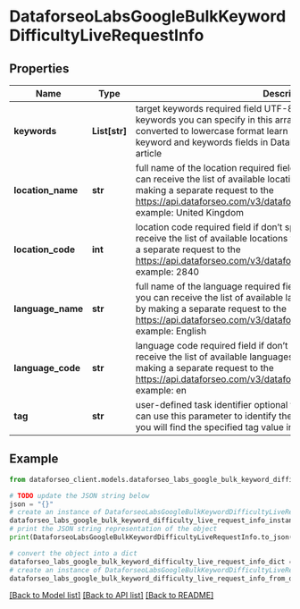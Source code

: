# DataforseoLabsGoogleBulkKeywordDifficultyLiveRequestInfo


## Properties

Name | Type | Description | Notes
------------ | ------------- | ------------- | -------------
**keywords** | **List[str]** | target keywords required field UTF-8 encoding maximum number of keywords you can specify in this array: 1000 the keywords will be converted to lowercase format learn more about rules and limitations of keyword and keywords fields in DataForSEO APIs in this Help Center article | [optional] 
**location_name** | **str** | full name of the location required field if don’t specify location_code you can receive the list of available locations with their location_name by making a separate request to the https://api.dataforseo.com/v3/dataforseo_labs/locations_and_languages example: United Kingdom | [optional] 
**location_code** | **int** | location code required field if don’t specify location_name you can receive the list of available locations with their location_code by making a separate request to the https://api.dataforseo.com/v3/dataforseo_labs/locations_and_languages example: 2840 | [optional] 
**language_name** | **str** | full name of the language required field if don’t specify language_code you can receive the list of available languages with their language_name by making a separate request to the https://api.dataforseo.com/v3/dataforseo_labs/locations_and_languages example: English | [optional] 
**language_code** | **str** | language code required field if don’t specify language_name you can receive the list of available languages with their language_code by making a separate request to the https://api.dataforseo.com/v3/dataforseo_labs/locations_and_languages example: en | [optional] 
**tag** | **str** | user-defined task identifier optional field the character limit is 255 you can use this parameter to identify the task and match it with the result you will find the specified tag value in the data object of the response | [optional] 

## Example

```python
from dataforseo_client.models.dataforseo_labs_google_bulk_keyword_difficulty_live_request_info import DataforseoLabsGoogleBulkKeywordDifficultyLiveRequestInfo

# TODO update the JSON string below
json = "{}"
# create an instance of DataforseoLabsGoogleBulkKeywordDifficultyLiveRequestInfo from a JSON string
dataforseo_labs_google_bulk_keyword_difficulty_live_request_info_instance = DataforseoLabsGoogleBulkKeywordDifficultyLiveRequestInfo.from_json(json)
# print the JSON string representation of the object
print(DataforseoLabsGoogleBulkKeywordDifficultyLiveRequestInfo.to_json())

# convert the object into a dict
dataforseo_labs_google_bulk_keyword_difficulty_live_request_info_dict = dataforseo_labs_google_bulk_keyword_difficulty_live_request_info_instance.to_dict()
# create an instance of DataforseoLabsGoogleBulkKeywordDifficultyLiveRequestInfo from a dict
dataforseo_labs_google_bulk_keyword_difficulty_live_request_info_from_dict = DataforseoLabsGoogleBulkKeywordDifficultyLiveRequestInfo.from_dict(dataforseo_labs_google_bulk_keyword_difficulty_live_request_info_dict)
```
[[Back to Model list]](../README.md#documentation-for-models) [[Back to API list]](../README.md#documentation-for-api-endpoints) [[Back to README]](../README.md)


